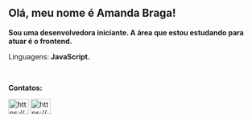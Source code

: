 ## Olá, meu nome é Amanda Braga!

<p align="left">
<strong>Sou uma desenvolvedora iniciante. A área que estou estudando para atuar é o frontend.</strong>
</p>
<p align="left">
Linguagens:<strong> JavaScript.</strong>
</p>
<br>
<p align="left">
<strong>Contatos:</strong>
</p>
<p align="left">
<a href="https://www.instagram.com/amandabragass/" target="blank"><img align="center" src="https://raw.githubusercontent.com/rahuldkjain/github-profile-readme-generator/master/src/images/icons/Social/instagram.svg" alt="https://www.instagram.com/amandabragass/" height="30" width="40" /></a>
<a href="https://www.linkedin.com/in/amanda-braga-b3344129a/" target="blank"><img align="center" src="https://raw.githubusercontent.com/rahuldkjain/github-profile-readme-generator/master/src/images/icons/Social/linked-in-alt.svg" alt="https://www.linkedin.com/in/amanda-braga-b3344129a/" height="30" width="40" /></a>
</p>  
